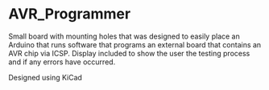 # AVR_Programmer

Small board with mounting holes that was designed to easily place an Arduino that runs software that programs an external board that contains an AVR chip via ICSP. Display included to show the user the testing process and if any errors have occurred.

Designed using KiCad
